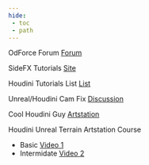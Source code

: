 ```yaml
---
hide:
 - toc
 - path
---
```


OdForce Forum [Forum](https://forums.odforce.net/)

SideFX Tutorials [Site](https://www.sidefx.com/tutorials/)


Houdini Tutorials List [List](https://docs.google.com/spreadsheets/d/11FbYBV_OV2INv3LCk38fmcgZbuVrgxYaZK-1KifCpyc/edit#gid=0)



Unreal/Houdini Cam Fix [Discussion](https://forums.odforce.net/topic/48503-unreal-to-houdini-camera-axis-fix/)

Cool Houdini Guy [Artstation](https://mohsen-t.artstation.com/)

Houdini Unreal Terrain Artstation Course
- Basic [Video 1](https://www.artstation.com/learning/courses/rv9/introduction-to-houdini-procedural-scattering-houdini-in-ue4/chapters/Eje/heightfield-scatter)
- Intermidate [Video 2](https://www.artstation.com/learning/courses/x3J/introduction-to-houdini-generating-terrain/chapters/8pR/heightfield-visualize)